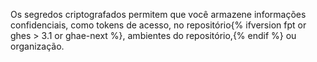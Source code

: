 Os segredos criptografados permitem que você armazene informações confidenciais, como tokens de acesso, no repositório{% ifversion fpt or ghes > 3.1 or ghae-next %}, ambientes do repositório,{% endif %} ou organização.
